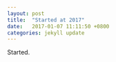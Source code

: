 ```yaml
---
layout: post
title:  "Started at 2017"
date:   2017-01-07 11:11:50 +0800
categories: jekyll update
---
```

Started.

